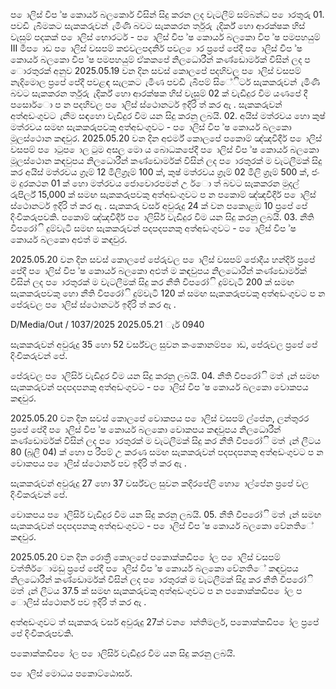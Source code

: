 ප ොලිස් විප ්ෂ කොර්ය බලකොර් විසින් සිදු කරන ලද වැටලීම් සම්බන්ධ ප ොරතුරු 01. පවඩි ැබීමකට සැකකරුවන් ැමිණි බවට සැකකරන ර්තුරු ැදිර්ක් හො ආරක්ෂක හිස් වැසුම් පදකක් ප ොලිස් භොරර්ට - ප ොලිස් විප ්ෂ කොර්ය බලකො විප ්ෂ පමපහයුම් III මීප ොඩ ප ොලිස් වසපම් කළුවලපදනිර් පවල ොර ප්‍රපේ පේදී ප ොලිස් විප ්ෂ කොර්ය බලකො විප ්ෂ පමපහයුම් ඒකකපේ නිලධොරීන් කණ්ඩොර්මක් විසින් ලද ප ොරතුරක් අනුව 2025.05.19 වන දින සවස් කොලපේ පදහිවල ප ොලිස් වසපම් නැදිමොල ප්‍රපේ පේදී පවළඳ සැලකට ැමිණ පවඩි ැබීපම් සිේිර්ට සැකකරුවන් ැමිණි බවට සැකකරන ර්තුරු ැදිර්ක් හො ආරක්ෂක හිස් වැසුම් 02 ක් වැඩිදුර විම යණපේ දී පසොර්ො ප න පදහිවල ප ොලිස් ස්ථොනර්ට ඉදිරි ත් කර ඇ . සැකකරුවන් අත්අඩංගුවට ැනීම සඳහො වැඩිදුර විම යන සිදු කරනු ලබයි. 02. අයිස් මත්රවය හො කුෂ් මත්රවය සමඟ සැකකරුපවකු අත්අඩංගුවට - ප ොලිස් විප ්ෂ කොර්ය බලකො මූලස්ථොන කඳවුර. 2025.05.20 වන දින අළුර්ම් කොලපේ පකොම් ඤ්ඤවීදීර් ප ොලිස් වසපම් ප ොටුප ොල ටුම අසල මො ය බොධකපේදී ප ොලිස් විප ්ෂ කොර්ය බලකො මූලස්ථොන කඳවුපය නිලධොරීන් කණ්ඩොර්මක් විසින් ලද ප ොරතුරක් ම වැටලීමක් සිදු කර අයිස් මත්රවය ග්‍රෑම් 12 මිලිග්‍රෑම් 100 ක්, කුෂ් මත්රවය ග්‍රෑම් 02 මිලි ග්‍රෑම් 500 ක්, ජං ම දුරකථන 01 ක් හො මත්රවය ජොවොරපමන් උ ර්ො ත් බවට සැකකරන මුදල් රුපිර්ල් 15,000 ක් සමඟ සැකකරුපවකු අත්අඩංගුවට ප න පකොම් ඤ්ඤවීදීර් ප ොලිස් ස්ථොනර්ට ඉදිරි ත් කර ඇ . සැකකරු වර්ස අවුරුදු 24 ක් වන පකොළඹ 10 ප්‍රපේ පේ දිංචිකරුපවකි. පකොම් ඤ්ඤවීදීර් ප ොලිසිර් වැඩිදුර විම යන සිදු කරනු ලබයි. 03. නීති විපරෝි දුම්වැටි සමඟ සැකකරුවන් පදපදපනකු අත්අඩංගුවට - ප ොලිස් විප ්ෂ කොර්ය බලකො අළුත් ම කඳවුර.

2025.05.20 වන දින සවස් කොලපේ පේරුවල ප ොලිස් වසපම් ජොදීය හන්දිර් ප්‍රපේ පේදී ප ොලිස් විප ්ෂ කොර්ය බලකො අළුත් ම කඳවුපය නිලධොරීන් කණ්ඩොර්මක් විසින් ලද ප ොරතුරක් ම වැටලීමක් සිදු කර නීති විපරෝි දුම්වැටි 200 ක් සමඟ සැකකරුපවකු හො නීති විපරෝි දුම්වැටි 120 ක් සමඟ සැකකරුපවකු අත්අඩංගුවට ප න පේරුවල ප ොලිස් ස්ථොනර්ට ඉදිරි ත් කර ඇ .

D/Media/Out / 1037/2025 2025.05.21 ැර් 0940

සැකකරුවන් අවුරුදු 35 හො 52 වර්ස්වල සුවන කංකොනම්ප ොඩ, පේරුවල ප්‍රපේ පේ දිංචිකරුවන් පේ.

පේරුවල ප ොලිසිර් වැඩිදුර විම යන සිදු කරනු ලබයි. 04. නීති විපරෝි මත් ැන් සමඟ සැකකරුවන් පදපදපනකු අත්අඩංගුවට - ප ොලිස් විප ්ෂ කොර්ය බලකො වොකපය කඳවුර.

2025.05.20 වන දින සවස් කොලපේ වොකපය ප ොලිස් වසපම් ල්පේන, ලන්තුරර ප්‍රපේ පේදී ප ොලිස් විප ්ෂ කොර්ය බලකො වොකපය කඳවුපය නිලධොරීන් කණ්ඩොර්මක් විසින් ලද ප ොරතුරක් ම වැටලීමක් සිදු කර නීති විපරෝි මත් ැන් ලීටය 80 (බූලි 04) ක් හො ප රීපම් උ කරණ සමඟ සැකකරුවන් පදපදපනකු අත්අඩංගුවට ප න වොකපය ප ොලිස් ස්ථොනර් පව ඉදිරි ත් කර ඇ .

සැකකරුවන් අවුරුදු 27 හො 37 වර්ස්වල සුවන කදිරපේලි හො ොල්පේන ප්‍රපේ වල දිංචිකරුවන් පේ.

වොකපය ප ොලිසිර් වැඩිදුර විම යන සිදු කරනු ලබයි. 05. නීති විපරෝි මත් ැන් සමඟ සැකකරුවන් පදපදපනකු අත්අඩංගුවට - ප ොලිස් විප ්ෂ කොර්ය බලකො වේනතිේ කඳවුර.

2025.05.20 වන දින රොත්‍රී කොලපේ පකොක්කඩිප ෝල ප ොලිස් වසපම් වත්තිර්ොමඩු ප්‍රපේ පේදී ප ොලිස් විප ්ෂ කොර්ය බලකො වේනතිේ කඳවුපය නිලධොරීන් කණ්ඩොර්මක් විසින් ලද ප ොරතුරක් ම වැටලීමක් සිදු කර නීති විපරෝි මත් ැන් ලීටය 37.5 ක් සමඟ සැකකරුවකු අත්අඩංගුවට ප න පකොක්කඩිප ෝල ප ොලිස් ස්ථොනර් පව ඉදිරි ත් කර ඇ .

අත්අඩංගුවට ත් සැකකරු වර්ස අවුරුදු 27ක් වන ොන්තිමලර්, පකොක්කඩිප ෝල ප්‍රපේ පේ දිංචිකරුපවකි.

පකොක්කඩිප ෝල ප ොලිසිර් වැඩිදුර විම යන සිදු කරනු ලබයි.

ප ොලිස් මොධය පකොට්ඨොසර්.